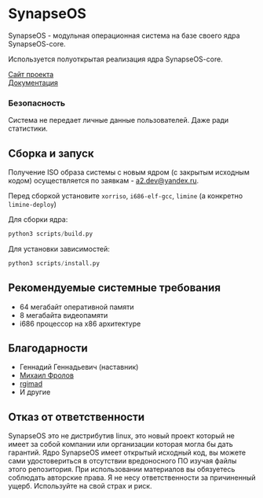 # SynapseOS

SynapseOS - модульная операционная система на базе своего ядра SynapseOS-core.

Используется полуоткрытая реализация ядра SynapseOS-core.


[Сайт проекта](https://0nera.ru/SynapseOS)<br>
[Документация](https://openkernel.0nera.ru)

### Безопасность

Система не передает личные данные пользователей. Даже ради статистики.

## Сборка и запуск

Получение ISO образа системы с новым ядром (с закрытым исходным кодом) осуществляется по заявкам - a2.dev@yandex.ru.

Перед сборкой установите `xorriso`, `i686-elf-gcc`, `limine` (а конкретно `limine-deploy`)

Для сборки ядра:

```python
python3 scripts/build.py
```

Для установки зависимостей:

```python
python3 scripts/install.py
```

## Рекомендуемые системные требования

- 64 мегабайт оперативной памяти
- 8 мегабайта видеопамяти
- i686 процессор на x86 архитектуре

## Благодарности

- Геннадий Геннадьевич (наставник)
- [Михаил Фролов](https://vk.com/id_doczom)
- [rgimad](https://github.com/rgimad)
- И другие

## Отказ от ответственности

SynapseOS это не дистрибутив linux, это новый проект который не имеет за собой компании или организации которая могла бы дать гарантий.
Ядро SynapseOS имеет открытый исходный код, вы можете сами удостовериться в отсутствии вредоносного ПО изучая файлы этого репозитория.
При использовании материалов вы обязуетесь соблюдать авторские права.
Я не несу ответственности за причиненный ущерб. Используйте на свой страх и риск.
